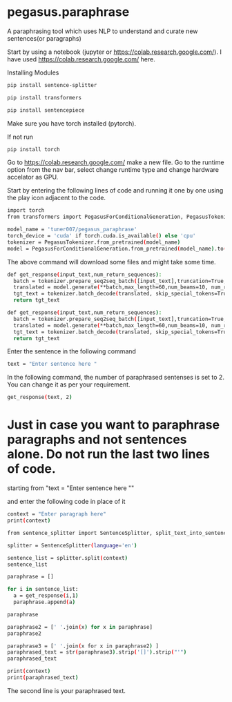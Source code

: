 # pegasus.paraphrase
A paraphrasing tool which uses NLP to understand and curate new sentences(or paragraphs)


Start by using a notebook (jupyter or https://colab.research.google.com/). I have used https://colab.research.google.com/ here. 

Installing Modules 

```bash
pip install sentence-splitter
```


```bash
pip install transformers
```


```bash
pip install sentencepiece
```


Make sure you have torch installed (pytorch). 

If not run 

```bash
pip install torch
```


Go to https://colab.research.google.com/ make a new file. Go to the runtime option from the nav bar, select change runtime type and change hardware accelator as GPU.

Start by entering the following lines of code and running it one by one using the play icon adjacent to the code.

```bash
import torch
from transformers import PegasusForConditionalGeneration, PegasusTokenizer
```

```bash
model_name = 'tuner007/pegasus_paraphrase'
torch_device = 'cuda' if torch.cuda.is_available() else 'cpu'
tokenizer = PegasusTokenizer.from_pretrained(model_name)
model = PegasusForConditionalGeneration.from_pretrained(model_name).to(torch_device)
```

The above command will download some files and might take some time. 

```bash
def get_response(input_text,num_return_sequences):
  batch = tokenizer.prepare_seq2seq_batch([input_text],truncation=True,padding='longest',max_length=60, return_tensors="pt").to(torch_device)
  translated = model.generate(**batch,max_length=60,num_beams=10, num_return_sequences=num_return_sequences, temperature=1.5)
  tgt_text = tokenizer.batch_decode(translated, skip_special_tokens=True)
  return tgt_text
```

```bash
def get_response(input_text,num_return_sequences):
  batch = tokenizer.prepare_seq2seq_batch([input_text],truncation=True,padding='longest',max_length=60, return_tensors="pt").to(torch_device)
  translated = model.generate(**batch,max_length=60,num_beams=10, num_return_sequences=num_return_sequences, temperature=1.5)
  tgt_text = tokenizer.batch_decode(translated, skip_special_tokens=True)
  return tgt_text
```

Enter the sentence in the following command

```bash
text = "Enter sentence here "
```


In the following command, the number of paraphrased sentenses is set to 2. You can change it as per your requirement. 

```bash
get_response(text, 2)
```


# Just in case you want to paraphrase paragraphs and not sentences alone. Do not run the last two lines of code.
starting from "text = "Enter sentence here ""

and enter the following code in place of it 

```bash
context = "Enter paragraph here"
print(context)
```

```bash
from sentence_splitter import SentenceSplitter, split_text_into_sentences

splitter = SentenceSplitter(language='en')

sentence_list = splitter.split(context)
sentence_list
```

```bash
paraphrase = []

for i in sentence_list:
  a = get_response(i,1)
  paraphrase.append(a)
```


```bash
paraphrase
```

```bash
paraphrase2 = [' '.join(x) for x in paraphrase]
paraphrase2
```

```bash
paraphrase3 = [' '.join(x for x in paraphrase2) ]
paraphrased_text = str(paraphrase3).strip('[]').strip("'")
paraphrased_text
```

```bash
print(context)
print(paraphrased_text)
```

The second line is your paraphrased text. 
